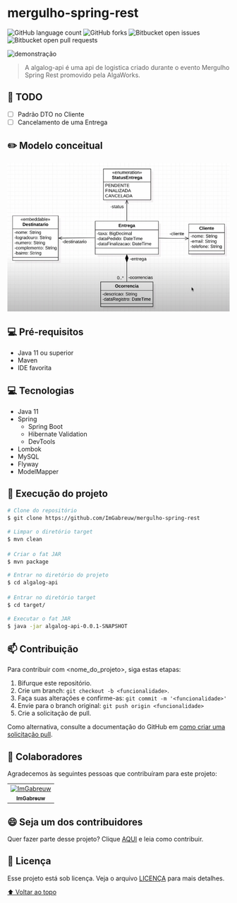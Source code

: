# mergulho-spring-rest

![GitHub language count](https://img.shields.io/github/languages/count/ImGabreuw/mergulho-spring-rest?style=for-the-badge)
![GitHub forks](https://img.shields.io/github/forks/ImGabreuw/mergulho-spring-rest?style=for-the-badge)
![Bitbucket open issues](https://img.shields.io/bitbucket/issues/ImGabreuw/mergulho-spring-rest?style=for-the-badge)
![Bitbucket open pull requests](https://img.shields.io/bitbucket/pr-raw/ImGabreuw/mergulho-spring-rest?style=for-the-badge)

![demonstração](https://msr.algaworks.com/img/MSR_logo.f7f5959fd043d33bf2c2ec21498c19abfa170e0bcdca0b715f943a7afd402852.png)

> A algalog-api é uma api de logistica criado durante o evento Mergulho Spring Rest promovido pela AlgaWorks.

## 📝 TODO

- [ ] Padrão DTO no Cliente
- [ ] Cancelamento de uma Entrega 

## ✏️ Modelo conceitual

![modelo-conceitual](https://github.com/ImGabreuw/mergulho-spring-rest/blob/master/.github/modelo-conceitual.PNG)

## 💻 Pré-requisitos

* Java 11 ou superior
* Maven
* IDE favorita

## 💻 Tecnologias

* Java 11
* Spring 
  * Spring Boot
  * Hibernate Validation
  * DevTools
* Lombok
* MySQL 
* Flyway
* ModelMapper

## 🚀 Execução do projeto

```bash
# Clone do repositório
$ git clone https://github.com/ImGabreuw/mergulho-spring-rest
```

```bash
# Limpar o diretório target
$ mvn clean

# Criar o fat JAR
$ mvn package
```

```bash
# Entrar no diretório do projeto
$ cd algalog-api

# Entrar no diretório target
$ cd target/ 
```

```bash
# Executar o fat JAR
$ java -jar algalog-api-0.0.1-SNAPSHOT
```

## 📫 Contribuição
Para contribuir com <nome_do_projeto>, siga estas etapas:

1. Bifurque este repositório.
2. Crie um branch: `git checkout -b <funcionalidade>`.
3. Faça suas alterações e confirme-as: `git commit -m '<funcionalidade>'`
4. Envie para o branch original: `git push origin <funcionalidade>`
5. Crie a solicitação de pull.

Como alternativa, consulte a documentação do GitHub em [como criar uma solicitação pull](https://help.github.com/en/github/collaborating-with-issues-and-pull-requests/creating-a-pull-request).

## 🤝 Colaboradores

Agradecemos às seguintes pessoas que contribuíram para este projeto:

<table>
  <tr>
    <td align="center">
      <a href="https://github.com/ImGabreuw">
        <img src="https://avatars.githubusercontent.com/u/60116449?v=4" width="100px;" alt="ImGabreuw"/><br>
        <sub>
          <b>ImGabreuw</b>
        </sub>
      </a>
    </td>
  </tr>
</table>


## 😄 Seja um dos contribuidores<br>

Quer fazer parte desse projeto? Clique [AQUI](CONTRIBUTING.md) e leia como contribuir.

## 📝 Licença

Esse projeto está sob licença. Veja o arquivo [LICENÇA](LICENSE.md) para mais detalhes.

[⬆ Voltar ao topo](#mergulho-spring-rest)<br>
